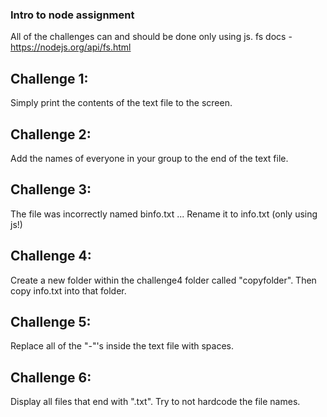 ### Intro to node assignment
All of the challenges can and should be done only using js.
fs docs - https://nodejs.org/api/fs.html

## Challenge 1:
Simply print the contents of the text file to the screen.

## Challenge 2:
Add the names of everyone in your group to the end of the text file.

## Challenge 3:
The file was incorrectly named binfo.txt ... Rename it to info.txt (only using js!)

## Challenge 4:
Create a new folder within the challenge4 folder called "copyfolder". Then copy info.txt into that folder.

## Challenge 5:
Replace all of the "-"'s inside the text file with spaces.

## Challenge 6:
Display all files that end with ".txt". Try to not hardcode the file names.

